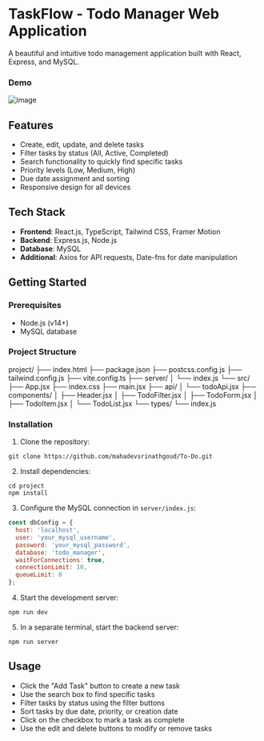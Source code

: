 
# TaskFlow - Todo Manager Web Application

A beautiful and intuitive todo management application built with React, Express, and MySQL.

### Demo
![image](https://github.com/user-attachments/assets/9dc41f41-8b8c-4489-8170-aa6eabdf17f4)


## Features

- Create, edit, update, and delete tasks
- Filter tasks by status (All, Active, Completed)
- Search functionality to quickly find specific tasks
- Priority levels (Low, Medium, High)
- Due date assignment and sorting
- Responsive design for all devices

## Tech Stack

- **Frontend**: React.js, TypeScript, Tailwind CSS, Framer Motion
- **Backend**: Express.js, Node.js
- **Database**: MySQL
- **Additional**: Axios for API requests, Date-fns for date manipulation

## Getting Started

### Prerequisites

- Node.js (v14+)
- MySQL database

### Project Structure
project/
  ├── index.html
  ├── package.json
  ├── postcss.config.js
  ├── tailwind.config.js
  ├── vite.config.ts
  ├── server/
  │   └── index.js
  └── src/
      ├── App.jsx
      ├── index.css
      ├── main.jsx
      ├── api/
      │   └── todoApi.jsx
      ├── components/
      │   ├── Header.jsx
      │   ├── TodoFilter.jsx
      │   ├── TodoForm.jsx
      │   ├── TodoItem.jsx
      │   └── TodoList.jsx
      └── types/
          └── index.js

### Installation

1. Clone the repository:
```
git clone https://github.com/mahadevsrinathgoud/To-Do.git
```

2. Install dependencies:
```
cd project
npm install
```

3. Configure the MySQL connection in `server/index.js`:
```js
const dbConfig = {
  host: 'localhost',
  user: 'your_mysql_username',
  password: 'your_mysql_password',
  database: 'todo_manager',
  waitForConnections: true,
  connectionLimit: 10,
  queueLimit: 0
};
```

4. Start the development server:
```
npm run dev
```

5. In a separate terminal, start the backend server:
```
npm run server
```

## Usage

- Click the "Add Task" button to create a new task
- Use the search box to find specific tasks
- Filter tasks by status using the filter buttons
- Sort tasks by due date, priority, or creation date
- Click on the checkbox to mark a task as complete
- Use the edit and delete buttons to modify or remove tasks


